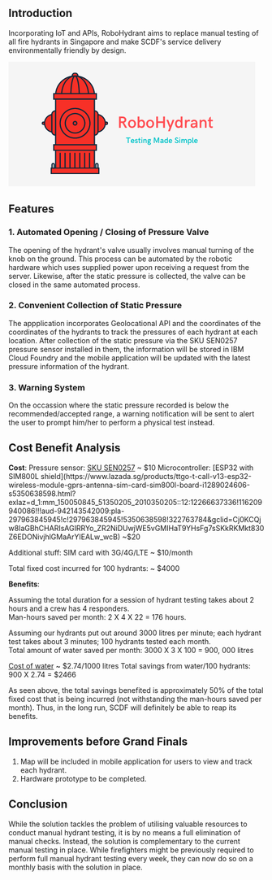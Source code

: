 ## Introduction

Incorporating IoT and APIs, RoboHydrant aims to replace manual testing of all fire hydrants in Singapore and make SCDF's service delivery environmentally friendly by design.

![logo](/assets/logo_small.png)

## Features
### 1. Automated Opening / Closing of Pressure Valve

The opening of the hydrant's valve usually involves manual turning of the knob on the ground. This process can be automated by the robotic hardware which uses supplied power upon receiving a request from the server. Likewise, after the static pressure is collected, the valve can be closed in the same automated process.

### 2. Convenient Collection of Static Pressure

The appplication incorporates Geolocational API and the coordinates of the coordinates of the hydrants to track the pressures of each hydrant at each location. After collection of the static pressure via the SKU SEN0257 pressure sensor installed in them, the information will be stored in IBM Cloud Foundry and the mobile application will be updated with the latest pressure information of the hydrant. 

### 3. Warning System

On the occassion where the static pressure recorded is below the recommended/accepted range, a warning notification will be sent to alert the user to prompt him/her to perform a physical test instead.

## Cost Benefit Analysis
**Cost**:
Pressure sensor: [SKU SEN0257](https://www.lazada.sg/products/pressure-transducer-sensor-5v-0-12mpa-oil-fuel-for-gas-water-air-i1707141766-s8301716712.html?exlaz=d_1:mm_150050845_51350205_2010350205::12:12261804687!120300669351!!!pla-297963845945!c!297963845945!8301716712!246835596&gclid=Cj0KCQjw8IaGBhCHARIsAGIRRYoq1FUmIFjoIWZnba14NWspE8oEKZsy3A5ozo16NOfQBGQ6JD0tqv4aAkY_EALw_wcB) ~ $10
Microcontroller: [ESP32 with SIM800L shield](https://www.lazada.sg/products/ttgo-t-call-v13-esp32-wireless-module-gprs-antenna-sim-card-sim800l-board-i1289024606-s5350638598.html?exlaz=d_1:mm_150050845_51350205_2010350205::12:12266637336!116209940086!!!aud-942143542009:pla-297963845945!c!297963845945!5350638598!322763784&gclid=Cj0KCQjw8IaGBhCHARIsAGIRRYo_ZR2NiDUwjWE5vGMIHaT9YHsFg7sSKkRKMkt830Z6EDONivjhlGMaArYIEALw_wcB) ~$20 

Additional stuff: 
SIM card with 3G/4G/LTE ~ $10/month

Total fixed cost incurred for 100 hydrants: ~ $4000


**Benefits**: 

Assuming the total duration for a session of hydrant testing takes about 2 hours and a crew has 4 responders. <br>
Man-hours saved per month: 2 X 4 X 22 = 176 hours.

Assuming our hydrants put out around 3000 litres per minute; each hydrant test takes about 3 minutes; 100 hydrants tested each month. <br>
Total amount of water saved per month: 3000 X 3 X 100 = 900, 000 litres

[Cost of water](https://www.pub.gov.sg/watersupply/waterprice) ~ $2.74/1000 litres
Total savings from water/100 hydrants: 900 X 2.74 = $2466

As seen above, the total savings benefited is approximately 50% of the total fixed cost that is being incurred (not withstanding the man-hours saved per month). Thus, in the long run, SCDF will definitely be able to reap its benefits.

## Improvements before Grand Finals

1. Map will be included in mobile application for users to view and track each hydrant.
2. Hardware prototype to be completed.

## Conclusion

While the solution tackles the problem of utilising valuable resources to conduct manual hydrant testing, it is by no means a full elimination of manual checks. Instead, the solution is complementary to the current manual testing in place. While firefighters might be previously required to perform full manual hydrant testing every week, they can now do so on a monthly basis with the solution in place.
